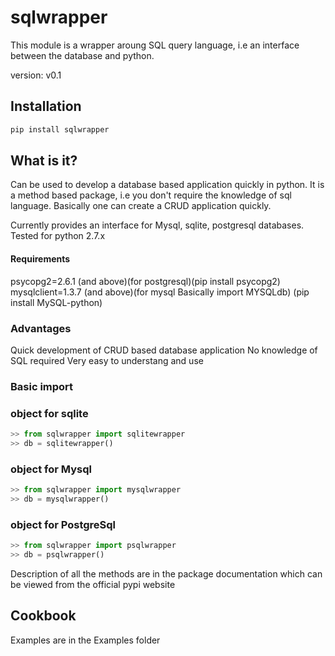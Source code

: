 # sqlwrapper
 This module is a wrapper aroung SQL query language, i.e an interface between the database and python.
 
 version: v0.1

## Installation

```python
pip install sqlwrapper
```

## What is it?

Can be used to develop a database based application quickly in python. It is a method based package, i.e you don't require the knowledge of sql language. Basically one can create a CRUD application quickly.

Currently provides an interface for Mysql, sqlite, postgresql databases. Tested for python 2.7.x

#### Requirements
psycopg2=2.6.1 (and above)(for postgresql)(pip install psycopg2)
mysqlclient=1.3.7 (and above)(for mysql Basically import MYSQLdb)
(pip install MySQL-python)

### Advantages

Quick development of CRUD based database application
No knowledge of SQL required
Very easy to understang and use

### Basic import

### object for sqlite

```python
>> from sqlwrapper import sqlitewrapper
>> db = sqlitewrapper()
```

### object for Mysql

```python
>> from sqlwrapper import mysqlwrapper
>> db = mysqlwrapper()
```
### object for PostgreSql

```python
>> from sqlwrapper import psqlwrapper
>> db = psqlwrapper()
```
Description of all the methods are in the package documentation which can be viewed from the official pypi website

## Cookbook
Examples are in the Examples folder
